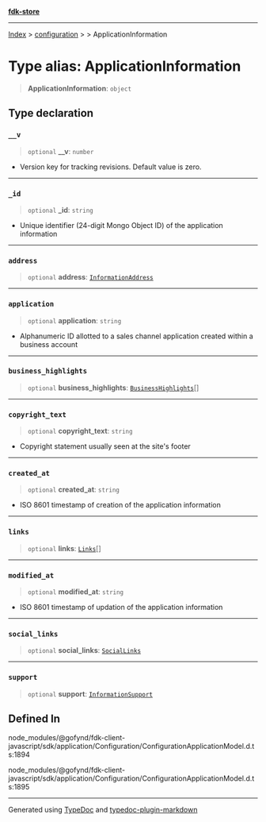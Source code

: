 [**fdk-store**](../../../README.md)
***

[Index](../../../API.md) > [configuration](../../README.md) > [<internal>](../README.md) > ApplicationInformation

# Type alias: ApplicationInformation

> **ApplicationInformation**: `object`

## Type declaration

### `__v`

> `optional` **\_\_v**: `number`

- Version key for tracking revisions. Default value is zero.

***

### `_id`

> `optional` **\_id**: `string`

- Unique identifier (24-digit Mongo Object ID) of
the application information

***

### `address`

> `optional` **address**: [`InformationAddress`](type-alias.InformationAddress.md)

***

### `application`

> `optional` **application**: `string`

- Alphanumeric ID allotted to a sales
channel application created within a business account

***

### `business_highlights`

> `optional` **business\_highlights**: [`BusinessHighlights`](type-alias.BusinessHighlights.md)[]

***

### `copyright_text`

> `optional` **copyright\_text**: `string`

- Copyright statement usually seen at the
site's footer

***

### `created_at`

> `optional` **created\_at**: `string`

- ISO 8601 timestamp of creation of the
application information

***

### `links`

> `optional` **links**: [`Links`](type-alias.Links.md)[]

***

### `modified_at`

> `optional` **modified\_at**: `string`

- ISO 8601 timestamp of updation of the
application information

***

### `social_links`

> `optional` **social\_links**: [`SocialLinks`](type-alias.SocialLinks.md)

***

### `support`

> `optional` **support**: [`InformationSupport`](type-alias.InformationSupport.md)

## Defined In

node\_modules/@gofynd/fdk-client-javascript/sdk/application/Configuration/ConfigurationApplicationModel.d.ts:1894

node\_modules/@gofynd/fdk-client-javascript/sdk/application/Configuration/ConfigurationApplicationModel.d.ts:1895

***
Generated using [TypeDoc](https://typedoc.org/) and [typedoc-plugin-markdown](https://www.npmjs.com/package/typedoc-plugin-markdown)
